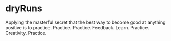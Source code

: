 # dryRuns
Applying the masterful secret that the best way to become good at anything positive is to practice. Practice. Practice. Feedback. Learn. Practice. Creativity. Practice.
